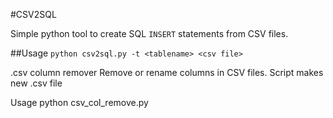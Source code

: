 #CSV2SQL

Simple python tool to create SQL `INSERT` statements from CSV files.

##Usage
`python csv2sql.py -t <tablename> <csv file>`


.csv column remover
Remove or rename columns in CSV files. Script makes new .csv file

Usage
python csv_col_remove.py <csv file>
